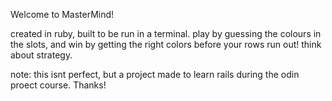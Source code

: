 Welcome to MasterMind!

created in ruby, built to be run in a terminal.
play by guessing the colours in the slots, and win by getting the right colors
before your rows run out! think about strategy.

note: this isnt perfect, but a project made to learn rails during the odin
proect course. Thanks!

